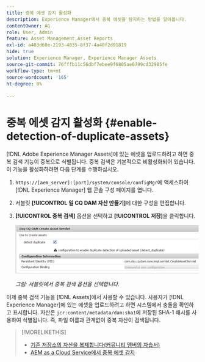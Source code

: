 ```yaml
---
title: 중복 에셋 감지 활성화
description: Experience Manager에서 중복 에셋을 탐지하는 방법을 알아봅니다.
contentOwner: AG
role: User, Admin
feature: Asset Management,Asset Reports
exl-id: a403d60e-2193-4835-8f37-4a40f2d01819
hide: true
solution: Experience Manager, Experience Manager Assets
source-git-commit: 76fffb11c56dbf7ebee9f6805ae0799cd32985fe
workflow-type: tm+mt
source-wordcount: '165'
ht-degree: 0%

---
```


# 중복 에셋 감지 활성화 {#enable-detection-of-duplicate-assets}

[!DNL Adobe Experience Manager Assets]에 있는 에셋을 업로드하려고 하면 중복 검색 기능이 중복으로 식별됩니다. 중복 검색은 기본적으로 비활성화되어 있습니다. 이 기능을 활성화하려면 다음 단계를 수행하십시오.

1. `https://[aem_server]:[port]/system/console/configMgr`에 액세스하여 [!DNL Experience Manager] 웹 콘솔 구성 페이지를 엽니다.
1. 서블릿 **[!UICONTROL 일 CQ DAM 자산 만들기]**&#x200B;에 대한 구성을 편집합니다.
1. **[!UICONTROL 중복 검색]** 옵션을 선택하고 **[!UICONTROL 저장]**&#x200B;을 클릭합니다.

   ![서블릿에서 중복 감지 옵션을 선택합니다](assets/chlimage_1-377.png)

   *그림: 서블릿에서 중복 검색 옵션을 선택합니다.*

이제 중복 검색 기능을 [!DNL Assets]에서 사용할 수 있습니다. 사용자가 [!DNL Experience Manager]에 있는 에셋을 업로드하려고 하면 시스템에서 충돌을 확인하고 표시합니다. 자산은 `jcr:content/metadata/dam:sha1`에 저장된 SHA-1 해시를 사용하여 식별됩니다. 즉, 파일 이름과 관계없이 중복 자산이 검색됩니다.

>[!MORELIKETHIS]
>
>* [기존 저장소의 자산을 복제합니다(커뮤니티 멤버의 자습서)](https://experience-aem.blogspot.com/2019/06/aem-65-find-duplicate-assets-binaries-in-existing-repository.html)
>* [AEM as a Cloud Service에서 중복 에셋 감지](https://experienceleague.adobe.com/docs/experience-manager-cloud-service/content/assets/admin/detect-duplicate-assets.html)
